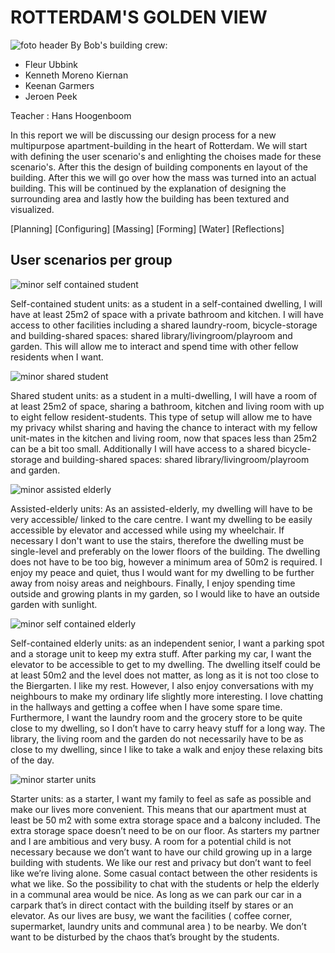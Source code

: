# ROTTERDAM'S GOLDEN VIEW

![foto header](https://github.com/user-attachments/assets/32ea068c-114d-413a-bce2-2c8e711eb908) 
By Bob's building crew:

- Fleur Ubbink
- Kenneth Moreno Kiernan
- Keenan Garmers
- Jeroen Peek

Teacher : Hans Hoogenboom

In this report we will be discussing our design process for a new multipurpose apartment-building in the heart of Rotterdam. We will start with defining the user scenario's and enlighting the choises made for these scenario's. After this the design of building components en layout of the building. After this we will go over how the mass was turned into an actual building. This will be continued by the explanation of designing the surrounding area and lastly how the building has been textured and visualized.

[Planning]
[Configuring]
[Massing]
[Forming]
[Water]
[Reflections]
## User scenarios per group  

![minor self contained student](https://github.com/user-attachments/assets/67cedbe7-c028-4736-b0cb-f9a77493f722)

Self-contained student units: as a student in a self-contained dwelling, I will have at least 25m2 of space with a private bathroom and kitchen. I will have access to other facilities including a shared laundry-room, bicycle-storage and building-shared spaces: shared library/livingroom/playroom and garden. This will allow me to interact and spend time with other fellow residents when I want.  


![minor shared student](https://github.com/user-attachments/assets/f7f1c505-a586-451b-898f-11b2ec031842)

Shared student units: as a student in a multi-dwelling, I will have a room of at least 25m2  of space, sharing a bathroom, kitchen and living room with up to eight fellow resident-students. This type of setup will allow me to have my privacy whilst sharing and having the chance to interact with my fellow unit-mates in the kitchen and living room, now that spaces less than 25m2 can be a bit too small. Additionally I will have access to a shared bicycle-storage and building-shared spaces: shared library/livingroom/playroom and garden.  


![minor assisted elderly](https://github.com/user-attachments/assets/9538f52b-37ca-4a12-93dd-32eeeed5b47a)

Assisted-elderly units: As an assisted-elderly, my dwelling will have to be very accessible/ linked to the care centre. I want my dwelling to be easily accessible by elevator and accessed while using my wheelchair. If necessary I don't want to use the stairs, therefore the dwelling must be single-level and preferably on the lower floors of the building. The dwelling does not have to be too big, however a minimum area of 50m2 is required. I enjoy my peace and quiet, thus I would want for my dwelling to be further away from noisy areas and neighbours. Finally, I enjoy spending time outside and growing plants in my garden, so I would like to have an outside garden with sunlight. 

![minor self contained elderly](https://github.com/user-attachments/assets/def832ad-4652-4aed-90d2-56548c59aace)

Self-contained elderly units: as an independent senior, I want a parking spot and a storage unit to keep my extra stuff. After parking my car, I want the elevator to be accessible to get to my dwelling. The dwelling itself could be at least 50m2 and the level does not matter, as long as it is not too close to the Biergarten. I like my rest. However, I also enjoy conversations with my neighbours to make my ordinary life slightly more interesting. I love chatting in the hallways and getting a coffee when I have some spare time. Furthermore, I want the laundry room and the grocery store to be quite close to my dwelling, so I don’t have to carry heavy stuff for a long way. The library, the living room and the garden do not necessarily have to be as close to my dwelling, since I like to take a walk and enjoy these relaxing bits of the day. 

![minor starter units](https://github.com/user-attachments/assets/37bfff08-3009-4488-a15a-611177515772)

Starter units: as a starter, I want my family to feel as safe as possible and make our lives more convenient. This means that our apartment must at least be 50 m2 with some extra storage space and a balcony included. The extra storage space doesn’t need to be on our floor.  As starters my partner and I are ambitious and very busy. A room for a potential child is not necessary because we don’t want to have our child growing up in a large building with students. We like our rest and privacy but  don’t want to feel like we’re living alone. Some casual contact between the other residents is what we like. So the possibility to chat with the students or help the elderly in a communal area would be nice. As long as we can park our car in a carpark that’s in direct contact with the building itself by stares or an elevator. As our lives are busy, we want the facilities ( coffee corner, supermarket, laundry units and communal area ) to be nearby. We don’t want to be disturbed by the chaos that’s brought by the students. 












